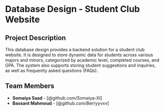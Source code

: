 # Database Design - Student Club Website

## Project Description

This database design provides a backend solution for a student club website. It is designed to store dynamic data for students across various majors and minors, categorized by academic level, completed courses, and GPA. The system also supports storing student suggestions and inquiries, as well as frequently asked questions (FAQs).

## Team Members
- **Somaiya Saad** - [@github.com/Somaiya-XI]
- **Bassant Mahmoud** - [@github.com/Berryyvxv]
